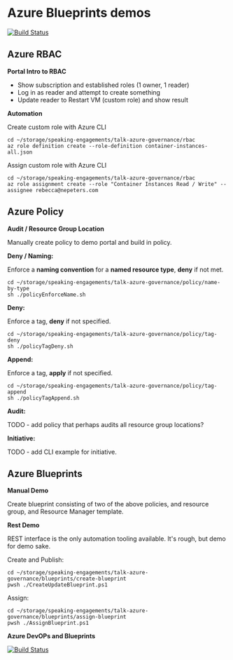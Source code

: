 # Azure Blueprints demos

[![Build Status](https://nepeters-devops.visualstudio.com/azure-blueprints/_apis/build/status/azure-blueprints-CI?branchName=master)](https://nepeters-devops.visualstudio.com/azure-blueprints/_build/latest?definitionId=8?branchName=master)

## Azure RBAC

**Portal Intro to RBAC**

- Show subscription and established roles (1 owner, 1 reader)
- Log in as reader and attempt to create something
- Update reader to Restart VM (custom role) and show result

**Automation**

Create custom role with Azure CLI

```
cd ~/storage/speaking-engagements/talk-azure-governance/rbac
az role definition create --role-definition container-instances-all.json
```

Assign custom role with Azure CLI

```
cd ~/storage/speaking-engagements/talk-azure-governance/rbac
az role assignment create --role "Container Instances Read / Write" --assignee rebecca@nepeters.com
```

## Azure Policy

**Audit / Resource Group Location**

Manually create policy to demo portal and build in policy.

**Deny / Naming:**

Enforce a **naming convention** for a **named resource type**, **deny** if not met.

```
cd ~/storage/speaking-engagements/talk-azure-governance/policy/name-by-type
sh ./policyEnforceName.sh
```

**Deny:**

Enforce a tag, **deny** if not specified.

```
cd ~/storage/speaking-engagements/talk-azure-governance/policy/tag-deny
sh ./policyTagDeny.sh
```

**Append:**

Enforce a tag, **apply** if not specified.

```
cd ~/storage/speaking-engagements/talk-azure-governance/policy/tag-append
sh ./policyTagAppend.sh
```

**Audit:**

TODO - add policy that perhaps audits all resource group locations?

**Initiative:**

TODO - add CLI example for initiative.

## Azure Blueprints

**Manual Demo**

Create blueprint consisting of two of the above policies, and resource group, and Resource Manager template.

**Rest Demo**

REST interface is the only automation tooling available. It's rough, but demo for demo sake.

Create and Publish:

```
cd ~/storage/speaking-engagements/talk-azure-governance/blueprints/create-blueprint
pwsh ./CreateUpdateBlueprint.ps1
```

Assign:

```
cd ~/storage/speaking-engagements/talk-azure-governance/blueprints/assign-blueprint
pwsh ./AssignBlueprint.ps1
```

**Azure DevOPs and Blueprints**

[![Build Status](https://nepeters-devops.visualstudio.com/azure-blueprints/_apis/build/status/azure-blueprints-CI?branchName=master)](https://nepeters-devops.visualstudio.com/azure-blueprints/_build/latest?definitionId=8?branchName=master)
